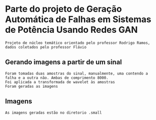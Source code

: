 # Parte do projeto de Geração Automática de Falhas em Sistemas de Potência Usando Redes GAN
    Projeto de núcleo temático orientado pelo professor Rodrigo Ramos, dados coletados pelo professor Flávio

## Gerando imagens a partir de um sinal
    Foram tomadas duas amostras do sinal, manualmente, uma contendo a falha e a outra não. Ambas de comprimento 8000.
    Foi aplicada a transformada de wavelet às amostras
    Foram geradas as imagens

## Imagens
    As imagens geradas estão no diretorio .small


